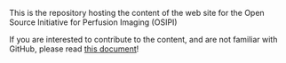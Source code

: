 This is the repository hosting the content of the web site for the Open Source Initiative for Perfusion Imaging (OSIPI)

If you are interested to contribute to the content, and are not familiar with GitHub, please read [this document](http://bit.ly/2JF4oRK)!
